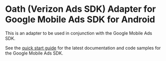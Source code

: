 # Oath (Verizon Ads SDK) Adapter for Google Mobile Ads SDK for Android

This is an adapter to be used in conjunction with the Google Mobile Ads SDK.

See the
[quick start guide](https://firebase.google.com/docs/admob/android/quick-start)
for the latest documentation and code samples for the Google Mobile Ads SDK.
